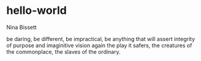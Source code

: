 hello-world
===========

Nina Bissett

be daring, be different, be impractical, be anything that will assert integrity of purpose and imaginitive vision again the play it safers, the creatures of the commonplace, the slaves of the ordinary. 

